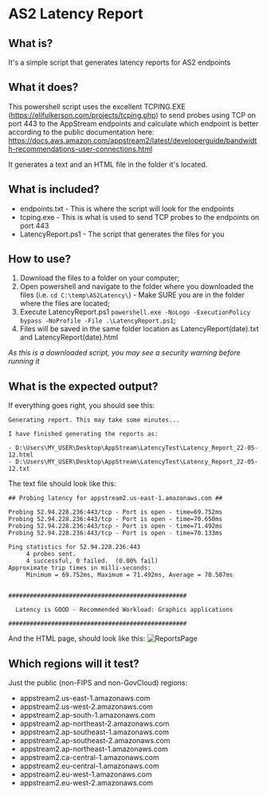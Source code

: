 # AS2 Latency Report

What is?
-------

It's a simple script that generates latency reports for AS2 endpoints

What it does?
--------

This powershell script uses the excellent TCPING.EXE (https://elifulkerson.com/projects/tcping.php) to send probes using TCP on port 443 to the AppStream endpoints and calculate which endpoint is better according to the public documentation here: https://docs.aws.amazon.com/appstream2/latest/developerguide/bandwidth-recommendations-user-connections.html

It generates a text and an HTML file in the folder it's located.

What is included?
----
 - endpoints.txt - This is where the script will look for the endpoints
 - tcping.exe - This is what is used to send TCP probes to the endpoints on port 443
 - LatencyReport.ps1 - The script that generates the files for you

How to use?
-----
1. Download the files to a folder on your computer;
2. Open powershell and navigate to the folder where you downloaded the files (i.e. ```cd C:\temp\AS2Latency\```) - Make SURE you are in the folder where the files are located;
3. Execute LatencyReport.ps1 ```powershell.exe -NoLogo -ExecutionPolicy bypass -NoProfile -File .\LatencyReport.ps1```;
4. Files will be saved in the same folder location as LatencyReport(date).txt and LatencyReport(date).html

*As this is a downloaded script, you may see a security warning before running it*

What is the expected output?
----

If everything goes right, you should see this:
```
Generating report. This may take some minutes...

I have finished generating the reports as:

- D:\Users\MY_USER\Desktop\AppStream\LatencyTest\Latency_Report_22-05-12.html
- D:\Users\MY_USER\Desktop\AppStream\LatencyTest\Latency_Report_22-05-12.txt

```

The text file should look like this:
```
## Probing latency for appstream2.us-east-1.amazonaws.com ##

Probing 52.94.228.236:443/tcp - Port is open - time=69.752ms 
Probing 52.94.228.236:443/tcp - Port is open - time=70.650ms 
Probing 52.94.228.236:443/tcp - Port is open - time=71.492ms 
Probing 52.94.228.236:443/tcp - Port is open - time=70.133ms 

Ping statistics for 52.94.228.236:443
     4 probes sent. 
     4 successful, 0 failed.  (0.00% fail)
Approximate trip times in milli-seconds:
     Minimum = 69.752ms, Maximum = 71.492ms, Average = 70.507ms


##################################################

  Latency is GOOD - Recommended Workload: Graphics applications  

##################################################
```

And the HTML page, should look like this:
![ReportsPage](https://dtqryi1d1tj5j.cloudfront.net/AS2LatencyTable.PNG)


Which regions will it test?
-----
Just the public (non-FIPS and non-GovCloud) regions:

 - appstream2.us-east-1.amazonaws.com
 - appstream2.us-west-2.amazonaws.com
 - appstream2.ap-south-1.amazonaws.com
 - appstream2.ap-northeast-2.amazonaws.com
 - appstream2.ap-southeast-1.amazonaws.com
 - appstream2.ap-southeast-2.amazonaws.com
 - appstream2.ap-northeast-1.amazonaws.com
 - appstream2.ca-central-1.amazonaws.com
 - appstream2.eu-central-1.amazonaws.com
 - appstream2.eu-west-1.amazonaws.com
 - appstream2.eu-west-2.amazonaws.com
